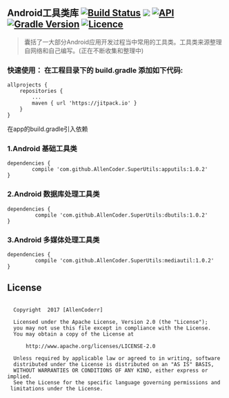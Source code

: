 

##  Android工具类库 [![Build Status](https://travis-ci.org/AllenCoder/SuperUtils.svg?branch=master)](https://travis-ci.org/AllenCoder/SuperUtils) [![](https://jitpack.io/v/AllenCoder/SuperUtils.svg)](https://jitpack.io/#AllenCoder/SuperUtils)  [![API](https://img.shields.io/badge/API-14%2B-blue.svg?style=flat)](https://android-arsenal.com/api?level=14) [![Gradle Version](https://img.shields.io/badge/gradle-3.4-green.svg)](https://docs.gradle.org/current/release-notes) [![Licence](https://img.shields.io/badge/licence-Apache-blue.svg)](http://www.apache.org/licenses/LICENSE-2.0)
  
>囊括了一大部分Android应用开发过程当中常用的工具类。工具类来源整理自网络和自己编写。(正在不断收集和整理中)



### 快速使用： 在工程目录下的 build.gradle 添加如下代码:

```
allprojects {
    repositories {
        ...
        maven { url 'https://jitpack.io' }
    }
}
```

在app的build.gradle引入依赖

### 1.Android 基础工具类

```
dependencies {
        compile 'com.github.AllenCoder.SuperUtils:apputils:1.0.2'
}
```
### 2.Android 数据库处理工具类

```
dependencies {
         compile 'com.github.AllenCoder.SuperUtils:dbutils:1.0.2'
}
```

### 3.Android 多媒体处理工具类

```
dependencies {
         compile 'com.github.AllenCoder.SuperUtils:mediautil:1.0.2'
}

```
## License

```

  Copyright  2017 [AllenCoderr]
 
  Licensed under the Apache License, Version 2.0 (the "License");
  you may not use this file except in compliance with the License.
  You may obtain a copy of the License at
 
      http://www.apache.org/licenses/LICENSE-2.0
 
  Unless required by applicable law or agreed to in writing, software
  distributed under the License is distributed on an "AS IS" BASIS,
  WITHOUT WARRANTIES OR CONDITIONS OF ANY KIND, either express or implied.
  See the License for the specific language governing permissions and
 limitations under the License.

```
